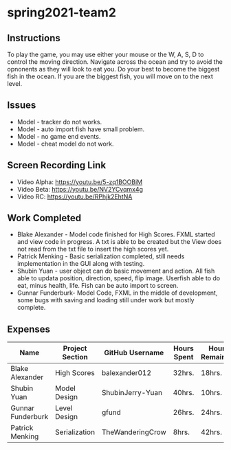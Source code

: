 # spring2021-team2

## Instructions

To play the game, you may use either your mouse or the W, A, S, D to control the moving direction. Navigate across the ocean and try to avoid the opnonents as they will look to eat you. Do your best to become the biggest fish in the ocean. If you are the biggest fish, you will move on to the next level.

## Issues

* Model - tracker do not works.
* Model - auto import fish have small problem.
* Model - no game end events.
* Model - cheat model do not work.

## Screen Recording Link

* Video Alpha: <https://youtu.be/5-zq1BOOBiM>
* Video Beta: <https://youtu.be/NV2YCvqmx4g>
* Video RC: <https://youtu.be/RPhjk2EhtNA>


## Work Completed

* Blake Alexander - Model code finished for High Scores. FXML started and view code in progress. A txt is able to be created but the View does not read from the txt file to insert the high scores yet.
* Patrick Menking - Basic serialization completed, still needs implementation in the GUI along with testing.
* Shubin Yuan - user object can do basic movement and action. All fish able to updata position, direction, speed, flip image. Userfish able to do eat, minus health, life. Fish can be auto import to screen.
* Gunnar Funderburk- Model Code, FXML in the middle of development, some bugs with saving and loading still under work but mostly complete.

## Expenses

|Name|Project Section|GitHub Username|Hours Spent|Hours Remaining|Link|
|-------------|------------|--------------|--------|--------|-------------|
|Blake Alexander|High Scores|balexander012|32hrs.|18hrs.|<https://github.com/bjucps209/spring2021-team2/wiki/Alexander-Journal>|
|Shubin Yuan|Model Design|ShubinJerry-Yuan|40hrs.|10hrs.|<https://github.com/bjucps209/spring2021-team2/wiki/Shubin-Journal>|
|Gunnar Funderburk|Level Design|gfund|26hrs.|24hrs.|<https://github.com/bjucps209/spring2021-team2/wiki/Funderburk-Journal>|
|Patrick Menking|Serialization|TheWanderingCrow|8hrs.|42hrs.|<https://github.com/bjucps209/spring2021-team2/wiki/Menking-Journal>|
